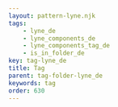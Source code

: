 ```yaml
---
layout: pattern-lyne.njk
tags: 
    - lyne_de
    - lyne_components_de
    - lyne_components_tag_de
    - is_in_folder_de
key: tag-lyne_de
title: Tag
parent: tag-folder-lyne_de
keywords: tag
order: 630
---
```


